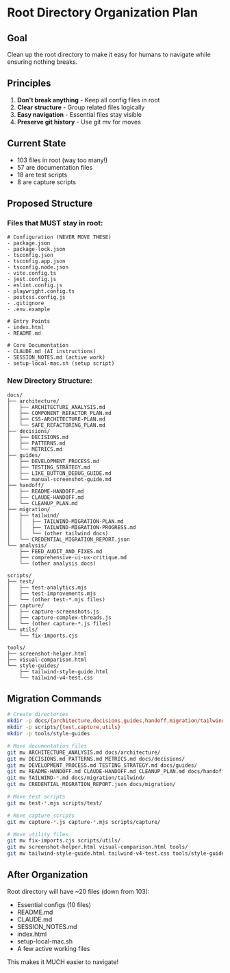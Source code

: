 # Root Directory Organization Plan

## Goal

Clean up the root directory to make it easy for humans to navigate while ensuring nothing breaks.

## Principles

1. **Don't break anything** - Keep all config files in root
2. **Clear structure** - Group related files logically
3. **Easy navigation** - Essential files stay visible
4. **Preserve git history** - Use git mv for moves

## Current State

- 103 files in root (way too many!)
- 57 are documentation files
- 18 are test scripts
- 8 are capture scripts

## Proposed Structure

### Files that MUST stay in root:

```
# Configuration (NEVER MOVE THESE)
- package.json
- package-lock.json
- tsconfig.json
- tsconfig.app.json
- tsconfig.node.json
- vite.config.ts
- jest.config.js
- eslint.config.js
- playwright.config.ts
- postcss.config.js
- .gitignore
- .env.example

# Entry Points
- index.html
- README.md

# Core Documentation
- CLAUDE.md (AI instructions)
- SESSION_NOTES.md (active work)
- setup-local-mac.sh (setup script)
```

### New Directory Structure:

```
docs/
├── architecture/
│   ├── ARCHITECTURE_ANALYSIS.md
│   ├── COMPONENT_REFACTOR_PLAN.md
│   ├── CSS-ARCHITECTURE-PLAN.md
│   └── SAFE_REFACTORING_PLAN.md
├── decisions/
│   ├── DECISIONS.md
│   ├── PATTERNS.md
│   └── METRICS.md
├── guides/
│   ├── DEVELOPMENT_PROCESS.md
│   ├── TESTING_STRATEGY.md
│   ├── LIKE_BUTTON_DEBUG_GUIDE.md
│   └── manual-screenshot-guide.md
├── handoff/
│   ├── README-HANDOFF.md
│   ├── CLAUDE-HANDOFF.md
│   └── CLEANUP_PLAN.md
├── migration/
│   ├── tailwind/
│   │   ├── TAILWIND-MIGRATION-PLAN.md
│   │   ├── TAILWIND-MIGRATION-PROGRESS.md
│   │   └── (other tailwind docs)
│   └── CREDENTIAL_MIGRATION_REPORT.json
└── analysis/
    ├── FEED_AUDIT_AND_FIXES.md
    ├── comprehensive-ui-ux-critique.md
    └── (other analysis docs)

scripts/
├── test/
│   ├── test-analytics.mjs
│   ├── test-improvements.mjs
│   └── (other test-*.mjs files)
├── capture/
│   ├── capture-screenshots.js
│   ├── capture-complex-threads.js
│   └── (other capture-*.js files)
└── utils/
    └── fix-imports.cjs

tools/
├── screenshot-helper.html
├── visual-comparison.html
└── style-guides/
    ├── tailwind-style-guide.html
    └── tailwind-v4-test.css
```

## Migration Commands

```bash
# Create directories
mkdir -p docs/{architecture,decisions,guides,handoff,migration/tailwind,analysis}
mkdir -p scripts/{test,capture,utils}
mkdir -p tools/style-guides

# Move documentation files
git mv ARCHITECTURE_ANALYSIS.md docs/architecture/
git mv DECISIONS.md PATTERNS.md METRICS.md docs/decisions/
git mv DEVELOPMENT_PROCESS.md TESTING_STRATEGY.md docs/guides/
git mv README-HANDOFF.md CLAUDE-HANDOFF.md CLEANUP_PLAN.md docs/handoff/
git mv TAILWIND-*.md docs/migration/tailwind/
git mv CREDENTIAL_MIGRATION_REPORT.json docs/migration/

# Move test scripts
git mv test-*.mjs scripts/test/

# Move capture scripts
git mv capture-*.js capture-*.mjs scripts/capture/

# Move utility files
git mv fix-imports.cjs scripts/utils/
git mv screenshot-helper.html visual-comparison.html tools/
git mv tailwind-style-guide.html tailwind-v4-test.css tools/style-guides/
```

## After Organization

Root directory will have ~20 files (down from 103):

- Essential configs (10 files)
- README.md
- CLAUDE.md
- SESSION_NOTES.md
- index.html
- setup-local-mac.sh
- A few active working files

This makes it MUCH easier to navigate!
